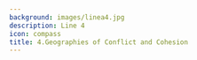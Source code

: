 ```yaml
---
background: images/linea4.jpg
description: Line 4
icon: compass
title: 4.Geographies of Conflict and Cohesion
---
```


